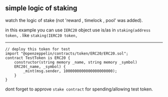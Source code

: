 ## simple logic of staking

watch the logic of stake (not 'reward , timelock , pool' was added).

in this example you can use `IERC20` object use is/as in `staking(address token,` . like `staking(IERC20 token,`

---
```solidity
// deploy this token for test
import "@openzeppelin/contracts/token/ERC20/ERC20.sol";
contract TestToken is ERC20 {
    constructor(string memory _name, string memory _symbol) 
    ERC20(_name, _symbol) {
        _mint(msg.sender, 1000000000000000000000);
    }
}
```
dont forget to approve `stake contract` for spending/allowing test token.

